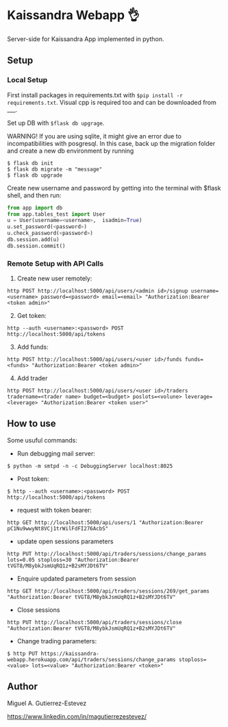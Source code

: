 # Kaissandra Webapp :ok_hand:

Server-side for Kaissandra App implemented in python.

## Setup

### Local Setup

 First install packages in requirements.txt with `$pip install -r requirements.txt`. Visual cpp is required too and can be 
downloaded from ___.

Set up DB with `$flask db upgrage`.
 
WARNING! If you are using sqlite, it might give an error due to incompatibilities with posgresql. In this case, back up
the migration folder and create a new db environment by running 

```
$ flask db init
$ flask db migrate -m "message"
$ flask db upgrade
```

Create new username and password by getting into the terminal with $flask shell, and then run:

```python
from app import db
from app.tables_test import User
u = User(username=<username>,  isadmin=True)
u.set_password(<password>)
u.check_password(<password>)
db.session.add(u)
db.session.commit()
```
### Remote Setup with API Calls

1. Create new user remotely:

`http POST http://localhost:5000/api/users/<admin id>/signup username=<username> password=<password> email=<email> "Authorization:Bearer <token admin>"`

2. Get token:

`http --auth <username>:<password> POST http://localhost:5000/api/tokens`

3. Add funds:

`http POST http://localhost:5000/api/users/<user id>/funds funds=<funds> "Authorization:Bearer <token admin>"`

4. Add trader

`http POST http://localhost:5000/api/users/<user id>/traders tradername=<trader name> budget=<budget> poslots=<volune> leverage=<leverage> "Authorization:Bearer <token user>"`

## How to use

Some usuful commands:

- Run debugging mail server:

`$ python -m smtpd -n -c DebuggingServer localhost:8025`

- Post token:

`$ http --auth <username>:<password> POST http://localhost:5000/api/tokens`

- request with token bearer:

`http GET http://localhost:5000/api/users/1 "Authorization:Bearer pC1Nu9wwyNt8VCj1trWilFdFI276AcbS"` 

- update open sessions parameters

`http PUT http://localhost:5000/api/traders/sessions/change_params lots=0.05 stoploss=30 "Authorization:Bearer tVGT8/M8ybkJsmUqRQ1z+B2sMYJDt6TV"`

- Enquire updated parameters from session

`http GET http://localhost:5000/api/traders/sessions/269/get_params "Authorization:Bearer tVGT8/M8ybkJsmUqRQ1z+B2sMYJDt6TV"`

- Close sessions

`http PUT http://localhost:5000/api/traders/sessions/close "Authorization:Bearer tVGT8/M8ybkJsmUqRQ1z+B2sMYJDt6TV"`

- Change trading parameters:

`$ http PUT https://kaissandra-webapp.herokuapp.com/api/traders/sessions/change_params stoploss=<value> lots=<value> "Authorization:Bearer <token>"`
 
## Author

Miguel A. Gutierrez-Estevez 

https://www.linkedin.com/in/magutierrezestevez/